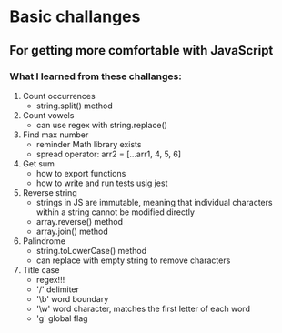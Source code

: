 # Basic challanges

## For getting more comfortable with JavaScript

### What I learned from these challanges:

1. Count occurrences
   - string.split() method
2. Count vowels
   - can use regex with string.replace()
3. Find max number
   - reminder Math library exists
   - spread operator: arr2 = [...arr1, 4, 5, 6]
4. Get sum
   - how to export functions
   - how to write and run tests usig jest
5. Reverse string
   - strings in JS are immutable, meaning that individual characters within a string cannot be modified directly
   - array.reverse() method
   - array.join() method
6. Palindrome
   - string.toLowerCase() method
   - can replace with empty string to remove characters
7. Title case
   - regex!!!
   - '/' delimiter
   - '\b' word boundary
   - '\w' word character, matches the first letter of each word
   - 'g' global flag

